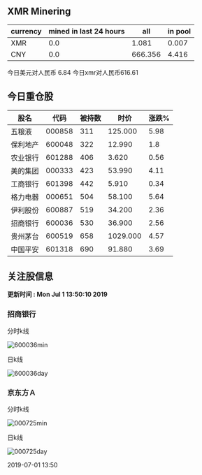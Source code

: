 ## XMR Minering

|currency|mined in last 24 hours|all|in pool|
|---|---|---|---|
|XMR|0.0|1.081|0.007|
|CNY|0.0|666.356|4.416|

今日美元对人民币 6.84	今日xmr对人民币616.61


## 今日重仓股 

|股名|代码|被持数|时价|涨跌%|
|---|---|---|---|---|
|五粮液|000858|311|125.000|5.98|
|保利地产|600048|322|12.990|1.8|
|农业银行|601288|406|3.620|0.56|
|美的集团|000333|423|53.990|4.11|
|工商银行|601398|442|5.910|0.34|
|格力电器|000651|504|58.100|5.64|
|伊利股份|600887|519|34.200|2.36|
|招商银行|600036|530|36.900|2.56|
|贵州茅台|600519|658|1029.000|4.57|
|中国平安|601318|690|91.880|3.69|

## 关注股信息
**更新时间 : Mon Jul  1 13:50:10 2019**
### 招商银行 
分时k线

![600036min](http://image.sinajs.cn/newchart/min/n/sh600036.gif)

日k线

![600036day](http://image.sinajs.cn/newchart/daily/n/sh600036.gif)

### 京东方Ａ 
分时k线

![000725min](http://image.sinajs.cn/newchart/min/n/sz000725.gif)

日k线

![000725day](http://image.sinajs.cn/newchart/daily/n/sz000725.gif)

2019-07-01 13:50
